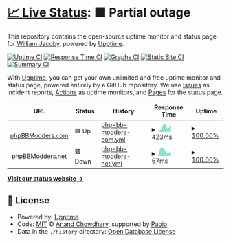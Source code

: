 # [📈 Live Status](https://status.phpbbmodders.net): <!--live status--> **🟧 Partial outage**

This repository contains the open-source uptime monitor and status page for [William Jacoby](http://www.phpbb.com), powered by [Upptime](https://github.com/upptime/upptime).

[![Uptime CI](https://github.com/bonelifer/status/workflows/Uptime%20CI/badge.svg)](https://github.com/bonelifer/status/actions?query=workflow%3A%22Uptime+CI%22)
[![Response Time CI](https://github.com/bonelifer/status/workflows/Response%20Time%20CI/badge.svg)](https://github.com/bonelifer/status/actions?query=workflow%3A%22Response+Time+CI%22)
[![Graphs CI](https://github.com/bonelifer/status/workflows/Graphs%20CI/badge.svg)](https://github.com/bonelifer/status/actions?query=workflow%3A%22Graphs+CI%22)
[![Static Site CI](https://github.com/bonelifer/status/workflows/Static%20Site%20CI/badge.svg)](https://github.com/bonelifer/status/actions?query=workflow%3A%22Static+Site+CI%22)
[![Summary CI](https://github.com/bonelifer/status/workflows/Summary%20CI/badge.svg)](https://github.com/bonelifer/status/actions?query=workflow%3A%22Summary+CI%22)

With [Upptime](https://upptime.js.org), you can get your own unlimited and free uptime monitor and status page, powered entirely by a GitHub repository. We use [Issues](https://github.com/bonelifer/status/issues) as incident reports, [Actions](https://github.com/bonelifer/status/actions) as uptime monitors, and [Pages](https://status.phpbbmodders.net) for the status page.

<!--start: status pages-->
<!-- This summary is generated by Upptime (https://github.com/upptime/upptime) -->
<!-- Do not edit this manually, your changes will be overwritten -->
<!-- prettier-ignore -->
| URL | Status | History | Response Time | Uptime |
| --- | ------ | ------- | ------------- | ------ |
| <img alt="" src="https://icons.duckduckgo.com/ip3/www.phpbbmodders.com.ico" height="13"> [phpBBModders.com](https://www.phpbbmodders.com) | 🟩 Up | [php-bb-modders-com.yml](https://github.com/phpbbmodders/status/commits/HEAD/history/php-bb-modders-com.yml) | <details><summary><img alt="Response time graph" src="./graphs/php-bb-modders-com/response-time-week.png" height="20"> 423ms</summary><br><a href="https://status.phpbbmodders.net/history/php-bb-modders-com"><img alt="Response time 447" src="https://img.shields.io/endpoint?url=https%3A%2F%2Fraw.githubusercontent.com%2Fphpbbmodders%2Fstatus%2FHEAD%2Fapi%2Fphp-bb-modders-com%2Fresponse-time.json"></a><br><a href="https://status.phpbbmodders.net/history/php-bb-modders-com"><img alt="24-hour response time 318" src="https://img.shields.io/endpoint?url=https%3A%2F%2Fraw.githubusercontent.com%2Fphpbbmodders%2Fstatus%2FHEAD%2Fapi%2Fphp-bb-modders-com%2Fresponse-time-day.json"></a><br><a href="https://status.phpbbmodders.net/history/php-bb-modders-com"><img alt="7-day response time 423" src="https://img.shields.io/endpoint?url=https%3A%2F%2Fraw.githubusercontent.com%2Fphpbbmodders%2Fstatus%2FHEAD%2Fapi%2Fphp-bb-modders-com%2Fresponse-time-week.json"></a><br><a href="https://status.phpbbmodders.net/history/php-bb-modders-com"><img alt="30-day response time 416" src="https://img.shields.io/endpoint?url=https%3A%2F%2Fraw.githubusercontent.com%2Fphpbbmodders%2Fstatus%2FHEAD%2Fapi%2Fphp-bb-modders-com%2Fresponse-time-month.json"></a><br><a href="https://status.phpbbmodders.net/history/php-bb-modders-com"><img alt="1-year response time 447" src="https://img.shields.io/endpoint?url=https%3A%2F%2Fraw.githubusercontent.com%2Fphpbbmodders%2Fstatus%2FHEAD%2Fapi%2Fphp-bb-modders-com%2Fresponse-time-year.json"></a></details> | <details><summary><a href="https://status.phpbbmodders.net/history/php-bb-modders-com">100.00%</a></summary><a href="https://status.phpbbmodders.net/history/php-bb-modders-com"><img alt="All-time uptime 100.00%" src="https://img.shields.io/endpoint?url=https%3A%2F%2Fraw.githubusercontent.com%2Fphpbbmodders%2Fstatus%2FHEAD%2Fapi%2Fphp-bb-modders-com%2Fuptime.json"></a><br><a href="https://status.phpbbmodders.net/history/php-bb-modders-com"><img alt="24-hour uptime 100.00%" src="https://img.shields.io/endpoint?url=https%3A%2F%2Fraw.githubusercontent.com%2Fphpbbmodders%2Fstatus%2FHEAD%2Fapi%2Fphp-bb-modders-com%2Fuptime-day.json"></a><br><a href="https://status.phpbbmodders.net/history/php-bb-modders-com"><img alt="7-day uptime 100.00%" src="https://img.shields.io/endpoint?url=https%3A%2F%2Fraw.githubusercontent.com%2Fphpbbmodders%2Fstatus%2FHEAD%2Fapi%2Fphp-bb-modders-com%2Fuptime-week.json"></a><br><a href="https://status.phpbbmodders.net/history/php-bb-modders-com"><img alt="30-day uptime 100.00%" src="https://img.shields.io/endpoint?url=https%3A%2F%2Fraw.githubusercontent.com%2Fphpbbmodders%2Fstatus%2FHEAD%2Fapi%2Fphp-bb-modders-com%2Fuptime-month.json"></a><br><a href="https://status.phpbbmodders.net/history/php-bb-modders-com"><img alt="1-year uptime 100.00%" src="https://img.shields.io/endpoint?url=https%3A%2F%2Fraw.githubusercontent.com%2Fphpbbmodders%2Fstatus%2FHEAD%2Fapi%2Fphp-bb-modders-com%2Fuptime-year.json"></a></details>
| <img alt="" src="https://icons.duckduckgo.com/ip3/www.phpbbmodders.net.ico" height="13"> [phpBBModders.net](https://www.phpbbmodders.net) | 🟥 Down | [php-bb-modders-net.yml](https://github.com/phpbbmodders/status/commits/HEAD/history/php-bb-modders-net.yml) | <details><summary><img alt="Response time graph" src="./graphs/php-bb-modders-net/response-time-week.png" height="20"> 67ms</summary><br><a href="https://status.phpbbmodders.net/history/php-bb-modders-net"><img alt="Response time 80" src="https://img.shields.io/endpoint?url=https%3A%2F%2Fraw.githubusercontent.com%2Fphpbbmodders%2Fstatus%2FHEAD%2Fapi%2Fphp-bb-modders-net%2Fresponse-time.json"></a><br><a href="https://status.phpbbmodders.net/history/php-bb-modders-net"><img alt="24-hour response time 49" src="https://img.shields.io/endpoint?url=https%3A%2F%2Fraw.githubusercontent.com%2Fphpbbmodders%2Fstatus%2FHEAD%2Fapi%2Fphp-bb-modders-net%2Fresponse-time-day.json"></a><br><a href="https://status.phpbbmodders.net/history/php-bb-modders-net"><img alt="7-day response time 67" src="https://img.shields.io/endpoint?url=https%3A%2F%2Fraw.githubusercontent.com%2Fphpbbmodders%2Fstatus%2FHEAD%2Fapi%2Fphp-bb-modders-net%2Fresponse-time-week.json"></a><br><a href="https://status.phpbbmodders.net/history/php-bb-modders-net"><img alt="30-day response time 78" src="https://img.shields.io/endpoint?url=https%3A%2F%2Fraw.githubusercontent.com%2Fphpbbmodders%2Fstatus%2FHEAD%2Fapi%2Fphp-bb-modders-net%2Fresponse-time-month.json"></a><br><a href="https://status.phpbbmodders.net/history/php-bb-modders-net"><img alt="1-year response time 80" src="https://img.shields.io/endpoint?url=https%3A%2F%2Fraw.githubusercontent.com%2Fphpbbmodders%2Fstatus%2FHEAD%2Fapi%2Fphp-bb-modders-net%2Fresponse-time-year.json"></a></details> | <details><summary><a href="https://status.phpbbmodders.net/history/php-bb-modders-net">100.00%</a></summary><a href="https://status.phpbbmodders.net/history/php-bb-modders-net"><img alt="All-time uptime 100.00%" src="https://img.shields.io/endpoint?url=https%3A%2F%2Fraw.githubusercontent.com%2Fphpbbmodders%2Fstatus%2FHEAD%2Fapi%2Fphp-bb-modders-net%2Fuptime.json"></a><br><a href="https://status.phpbbmodders.net/history/php-bb-modders-net"><img alt="24-hour uptime 100.00%" src="https://img.shields.io/endpoint?url=https%3A%2F%2Fraw.githubusercontent.com%2Fphpbbmodders%2Fstatus%2FHEAD%2Fapi%2Fphp-bb-modders-net%2Fuptime-day.json"></a><br><a href="https://status.phpbbmodders.net/history/php-bb-modders-net"><img alt="7-day uptime 100.00%" src="https://img.shields.io/endpoint?url=https%3A%2F%2Fraw.githubusercontent.com%2Fphpbbmodders%2Fstatus%2FHEAD%2Fapi%2Fphp-bb-modders-net%2Fuptime-week.json"></a><br><a href="https://status.phpbbmodders.net/history/php-bb-modders-net"><img alt="30-day uptime 100.00%" src="https://img.shields.io/endpoint?url=https%3A%2F%2Fraw.githubusercontent.com%2Fphpbbmodders%2Fstatus%2FHEAD%2Fapi%2Fphp-bb-modders-net%2Fuptime-month.json"></a><br><a href="https://status.phpbbmodders.net/history/php-bb-modders-net"><img alt="1-year uptime 100.00%" src="https://img.shields.io/endpoint?url=https%3A%2F%2Fraw.githubusercontent.com%2Fphpbbmodders%2Fstatus%2FHEAD%2Fapi%2Fphp-bb-modders-net%2Fuptime-year.json"></a></details>

<!--end: status pages-->

[**Visit our status website →**](https://status.phpbbmodders.net)

## 📄 License

- Powered by: [Upptime](https://github.com/upptime/upptime)
- Code: [MIT](./LICENSE) © [Anand Chowdhary](https://anandchowdhary.com), supported by [Pabio](https://pabio.com)
- Data in the `./history` directory: [Open Database License](https://opendatacommons.org/licenses/odbl/1-0/)
